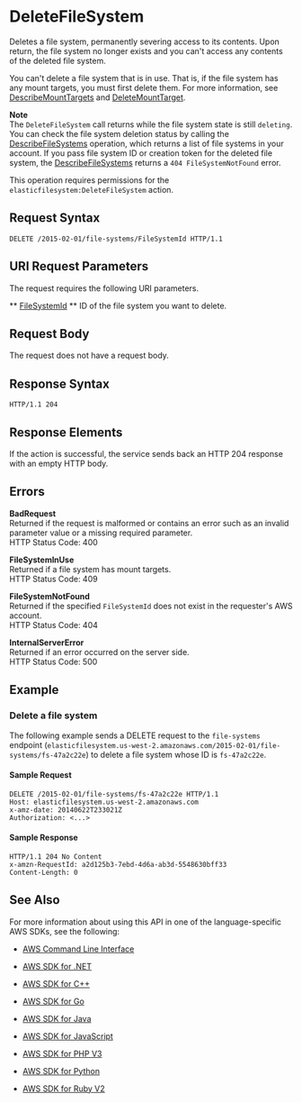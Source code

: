 # DeleteFileSystem<a name="API_DeleteFileSystem"></a>

Deletes a file system, permanently severing access to its contents\. Upon return, the file system no longer exists and you can't access any contents of the deleted file system\.

 You can't delete a file system that is in use\. That is, if the file system has any mount targets, you must first delete them\. For more information, see [DescribeMountTargets](API_DescribeMountTargets.md) and [DeleteMountTarget](API_DeleteMountTarget.md)\. 

**Note**  
The `DeleteFileSystem` call returns while the file system state is still `deleting`\. You can check the file system deletion status by calling the [DescribeFileSystems](API_DescribeFileSystems.md) operation, which returns a list of file systems in your account\. If you pass file system ID or creation token for the deleted file system, the [DescribeFileSystems](API_DescribeFileSystems.md) returns a `404 FileSystemNotFound` error\.

This operation requires permissions for the `elasticfilesystem:DeleteFileSystem` action\.

## Request Syntax<a name="API_DeleteFileSystem_RequestSyntax"></a>

```
DELETE /2015-02-01/file-systems/FileSystemId HTTP/1.1
```

## URI Request Parameters<a name="API_DeleteFileSystem_RequestParameters"></a>

The request requires the following URI parameters\.

 ** [FileSystemId](#API_DeleteFileSystem_RequestSyntax) **   <a name="efs-DeleteFileSystem-request-FileSystemId"></a>
ID of the file system you want to delete\.

## Request Body<a name="API_DeleteFileSystem_RequestBody"></a>

The request does not have a request body\.

## Response Syntax<a name="API_DeleteFileSystem_ResponseSyntax"></a>

```
HTTP/1.1 204
```

## Response Elements<a name="API_DeleteFileSystem_ResponseElements"></a>

If the action is successful, the service sends back an HTTP 204 response with an empty HTTP body\.

## Errors<a name="API_DeleteFileSystem_Errors"></a>

 **BadRequest**   
Returned if the request is malformed or contains an error such as an invalid parameter value or a missing required parameter\.  
HTTP Status Code: 400

 **FileSystemInUse**   
Returned if a file system has mount targets\.  
HTTP Status Code: 409

 **FileSystemNotFound**   
Returned if the specified `FileSystemId` does not exist in the requester's AWS account\.  
HTTP Status Code: 404

 **InternalServerError**   
Returned if an error occurred on the server side\.  
HTTP Status Code: 500

## Example<a name="API_DeleteFileSystem_Examples"></a>

### Delete a file system<a name="API_DeleteFileSystem_Example_1"></a>

 The following example sends a DELETE request to the `file-systems` endpoint \(`elasticfilesystem.us-west-2.amazonaws.com/2015-02-01/file-systems/fs-47a2c22e`\) to delete a file system whose ID is `fs-47a2c22e`\. 

#### Sample Request<a name="API_DeleteFileSystem_Example_1_Request"></a>

```
DELETE /2015-02-01/file-systems/fs-47a2c22e HTTP/1.1
Host: elasticfilesystem.us-west-2.amazonaws.com
x-amz-date: 20140622T233021Z
Authorization: <...>
```

#### Sample Response<a name="API_DeleteFileSystem_Example_1_Response"></a>

```
HTTP/1.1 204 No Content
x-amzn-RequestId: a2d125b3-7ebd-4d6a-ab3d-5548630bff33
Content-Length: 0
```

## See Also<a name="API_DeleteFileSystem_SeeAlso"></a>

For more information about using this API in one of the language\-specific AWS SDKs, see the following:

+  [AWS Command Line Interface](http://docs.aws.amazon.com/goto/aws-cli/elasticfilesystem-2015-02-01/DeleteFileSystem) 

+  [AWS SDK for \.NET](http://docs.aws.amazon.com/goto/DotNetSDKV3/elasticfilesystem-2015-02-01/DeleteFileSystem) 

+  [AWS SDK for C\+\+](http://docs.aws.amazon.com/goto/SdkForCpp/elasticfilesystem-2015-02-01/DeleteFileSystem) 

+  [AWS SDK for Go](http://docs.aws.amazon.com/goto/SdkForGoV1/elasticfilesystem-2015-02-01/DeleteFileSystem) 

+  [AWS SDK for Java](http://docs.aws.amazon.com/goto/SdkForJava/elasticfilesystem-2015-02-01/DeleteFileSystem) 

+  [AWS SDK for JavaScript](http://docs.aws.amazon.com/goto/AWSJavaScriptSDK/elasticfilesystem-2015-02-01/DeleteFileSystem) 

+  [AWS SDK for PHP V3](http://docs.aws.amazon.com/goto/SdkForPHPV3/elasticfilesystem-2015-02-01/DeleteFileSystem) 

+  [AWS SDK for Python](http://docs.aws.amazon.com/goto/boto3/elasticfilesystem-2015-02-01/DeleteFileSystem) 

+  [AWS SDK for Ruby V2](http://docs.aws.amazon.com/goto/SdkForRubyV2/elasticfilesystem-2015-02-01/DeleteFileSystem) 